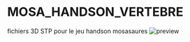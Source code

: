 # MOSA_HANDSON_VERTEBRE

fichiers 3D STP pour le jeu handson mosasaures
![preview](https://github.com/user-attachments/assets/98a2ebf5-f0d3-4bee-ae18-5c9a4efb5a59)
